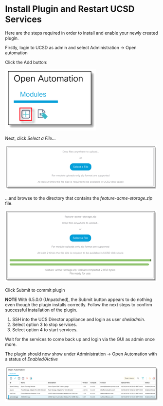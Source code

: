 # Install Plugin and Restart UCSD Services

Here are the steps required in order to install and enable your newly created plugin.

Firstly, login to UCSD as admin and select Administration -> Open automation

Click the Add button:

![alt text](https://github.com/rwhitear42/UCS_Director_Open_Automation_From_Scratch/blob/master/docs/initial_framework/images/add_plugin.png "Add Plugin")

Next, click _Select a File_...

![alt text](https://github.com/rwhitear42/UCS_Director_Open_Automation_From_Scratch/blob/master/docs/initial_framework/images/select_plugin_file.png "Select Plugin")

...and browse to the directory that contains the _feature-acme-storage.zip_ file.

![alt text](https://github.com/rwhitear42/UCS_Director_Open_Automation_From_Scratch/blob/master/docs/initial_framework/images/select_plugin_file2.png "Select Plugin")

Click Submit to commit plugin

**NOTE** With 6.5.0.0 (Unpatched), the Submit button appears to do nothing even though the plugin installs correctly. Follow the next steps to confirm successful installation of the plugin.

1. SSH into the UCS Director appliance and login as user _shelladmin_.
2. Select option 3 to stop services.
3. Select option 4 to start services.

Wait for the services to come back up and login via the GUI as admin once more.

The plugin should now show under Administration -> Open Automation with a status of _Enabled/Active_

![alt text](https://github.com/rwhitear42/UCS_Director_Open_Automation_From_Scratch/blob/master/docs/initial_framework/images/installed_plugin.png "Installed Plugin")
